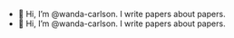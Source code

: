 - 👋 Hi, I’m @wanda-carlson. I write papers about papers.
- 👋 Hi, I’m @wanda-carlson. I write papers about papers.
